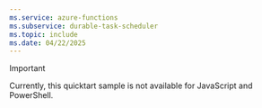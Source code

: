 ```yaml
---
ms.service: azure-functions
ms.subservice: durable-task-scheduler
ms.topic: include
ms.date: 04/22/2025
---
```


> [!IMPORTANT]
> Currently, this quicktart sample is not available for JavaScript and PowerShell.